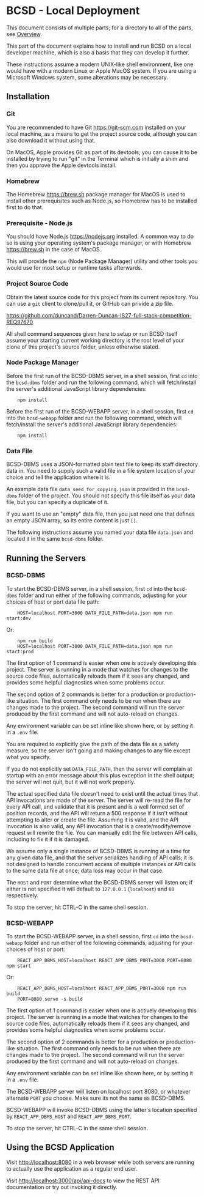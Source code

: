 # BCSD - Local Deployment

This document consists of multiple parts; for a directory to all of the
parts, see [Overview](../README.md).

This part of the document explains how to install and run BCSD on a local
developer machine, which is also a basis that they can develop it further.

These instructions assume a modern UNIX-like shell environment, like one
would have with a modern Linux or Apple MacOS system.  If you are using a
Microsoft Windows system, some alterations may be necessary.

## Installation

### Git

You are recommended to have Git <https://git-scm.com> installed on your
local machine, as a means to get the project source code, although you can
also download it without using that.

On MacOS, Apple provides Git as part of its devtools; you can cause it to
be installed by trying to run "git" in the Terminal which is initially a
shim and then you approve the Apple devtools install.

### Homebrew

The Homebrew <https://brew.sh> package manager for MacOS is used to install
other prerequisites such as Node.js, so Homebrew has to be installed first
to do that.

### Prerequisite - Node.js

You should have Node.js <https://nodejs.org> installed.
A common way to do so is using your operating system's package manager,
or with Homebrew <https://brew.sh> in the case of MacOS.

This will provide the `npm` (Node Package Manager) utility and other tools
you would use for most setup or runtime tasks afterwards.

### Project Source Code

Obtain the latest source code for this project from its current repository.
You can use a `git` client to clone/pull it, or GitHub can privide a zip file.

<https://github.com/duncand/Darren-Duncan-IS27-full-stack-competition-REQ97670>

All shell command sequences given here to setup or run BCSD itself assume
your starting current working directory is the root level of your clone of
this project's source folder, unless otherwise stated.

### Node Package Manager

Before the first run of the BCSD-DBMS server, in a shell session, first
`cd` into the `bcsd-dbms` folder and run the following command, which
will fetch/install the server's additional JavaScript library dependencies:

```
    npm install
```

Before the first run of the BCSD-WEBAPP server, in a shell session, first
`cd` into the `bcsd-webapp` folder and run the following command, which
will fetch/install the server's additional JavaScript library dependencies:

```
    npm install
```

### Data File

BCSD-DBMS uses a JSON-formatted plain text file to keep its staff directory
data in.  You need to supply such a valid file in a file system location of
your choice and tell the application where it is.

An example data file `data_seed_for_copying.json` is provided in the
`bcsd-dbms` folder of the project.  You should not specify this file
itself as your data file, but you can specify a duplicate of it.

If you want to use an "empty" data file, then you just need one that
defines an empty JSON array, so its entire content is just `[]`.

The following instructions assume you named your data file `data.json` and
located it in the same `bcsd-dbms` folder.

## Running the Servers

### BCSD-DBMS

To start the BCSD-DBMS server, in a shell session, first `cd` into the
`bcsd-dbms` folder and run either of the following commands,
adjusting for your choices of host or port data file path:

```
    HOST=localhost PORT=3000 DATA_FILE_PATH=data.json npm run start:dev
```

Or:

```
    npm run build
    HOST=localhost PORT=3000 DATA_FILE_PATH=data.json npm run start:prod
```

The first option of 1 command is easier when one is actively developing
this project.  The server is running in a mode that watches for changes to
the source code files, automatically reloads them if it sees any changed,
and provides some helpful diagnostics when some problems occur.

The second option of 2 commands is better for a production or
production-like situation.  The first command only needs to be run when
there are changes made to the project.  The second command will run the
server produced by the first command and will not auto-reload on changes.

Any environment variable can be set inline like shown here,
or by setting it in a `.env` file.

You are required to explicitly give the path of the data file as a safety
measure, so the server isn't going and making changes to any file except
what you specify.

If you do not explicitly set `DATA_FILE_PATH`, then the server will
complain at startup with an error message about this plus exception in the
shell output; the server will not quit, but it will not work properly.

The actual specified data file doesn't need to exist until the actual times
that API invocations are made of the server.  The server will re-read the
file for every API call, and validate that it is present and is a well
formed set of position records, and the API will return a 500 response if it
isn't without attempting to alter or create the file.  Assuming it is
valid, and the API invocation is also valid, any API invocation that is
a create/modify/remove request will rewrite the file.  You can manually
edit the file between API calls, including to fix it if it is damaged.

We assume only a single instance of BCSD-DBMS is running at a time for
any given data file, and that the server serializes handling of API calls;
it is not designed to handle concurrent access of multiple instances or
API calls to the same data file at once; data loss may occur in that case.

The `HOST` and `PORT` determine what the BCSD-DBMS server will listen on;
if either is not specified it will default to `127.0.0.1` (`localhost`) and
`80` respectively.

To stop the server, hit CTRL-C in the same shell session.

### BCSD-WEBAPP

To start the BCSD-WEBAPP server, in a shell session, first `cd` into the
`bcsd-webapp` folder and run either of the following commands,
adjusting for your choices of host or port:

```
    REACT_APP_DBMS_HOST=localhost REACT_APP_DBMS_PORT=3000 PORT=8080 npm start
```

Or:

```
    REACT_APP_DBMS_HOST=localhost REACT_APP_DBMS_PORT=3000 npm run build
    PORT=8080 serve -s build
```

The first option of 1 command is easier when one is actively developing
this project.  The server is running in a mode that watches for changes to
the source code files, automatically reloads them if it sees any changed,
and provides some helpful diagnostics when some problems occur.

The second option of 2 commands is better for a production or
production-like situation.  The first command only needs to be run when
there are changes made to the project.  The second command will run the
server produced by the first command and will not auto-reload on changes.

Any environment variable can be set inline like shown here,
or by setting it in a `.env` file.

The BCSD-WEBAPP server will listen on localhost port 8080, or whatever
alternate `PORT` you choose.  Make sure its not the same as BCSD-DBMS.

BCSD-WEBAPP will invoke BCSD-DBMS using the latter's location specified by
`REACT_APP_DBMS_HOST` and `REACT_APP_DBMS_PORT`.

To stop the server, hit CTRL-C in the same shell session.

## Using the BCSD Application

Visit <http://localhost:8080> in a web browser while both servers are
running to actually use the application as a regular end user.

Visit <http://localhost:3000/api/api-docs> to view the REST API
documentation or try out invoking it directly.

